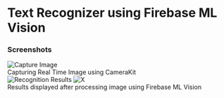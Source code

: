 # Text Recognizer using Firebase ML Vision

### Screenshots
![Capture Image](https://imgur.com/IOpklv7.jpg "Capturing Real Time Image using CameraKit") <br> Capturing Real Time Image using CameraKit<br>
![Recognition Results](https://imgur.com/2NZk85G.jpg "Results displayed after processing image using Firebase ML Vision")
![X](https://imgur.com/a/Q2pVfL5.jpg)<br>
Results displayed after processing image using Firebase ML Vision<br>

